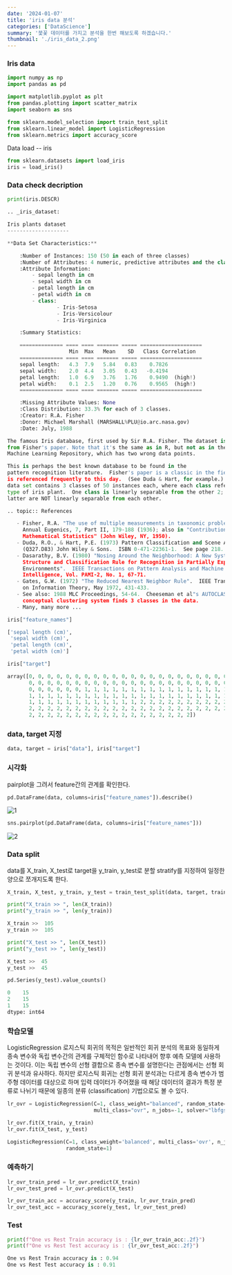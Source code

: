 ```yaml
---
date: '2024-01-07'
title: 'iris data 분석'
categories: ['DataScience']
summary: '붗꽃 데이터를 가지고 분석을 한번 해보도록 하겠습니다.'
thumbnail: './iris_data_2.png'
---
```


### Iris data

```python
import numpy as np
import pandas as pd

import matplotlib.pyplot as plt
from pandas.plotting import scatter_matrix
import seaborn as sns

from sklearn.model_selection import train_test_split
from sklearn.linear_model import LogisticRegression
from sklearn.metrics import accuracy_score
```

Data load -- iris

```python
from sklearn.datasets import load_iris
iris = load_iris()
```

### Data check decription

```python
print(iris.DESCR)
```

```python
.. _iris_dataset:

Iris plants dataset
--------------------

**Data Set Characteristics:**

    :Number of Instances: 150 (50 in each of three classes)
    :Number of Attributes: 4 numeric, predictive attributes and the class
    :Attribute Information:
        - sepal length in cm
        - sepal width in cm
        - petal length in cm
        - petal width in cm
        - class:
                - Iris-Setosa
                - Iris-Versicolour
                - Iris-Virginica

    :Summary Statistics:

    ============== ==== ==== ======= ===== ====================
                    Min  Max   Mean    SD   Class Correlation
    ============== ==== ==== ======= ===== ====================
    sepal length:   4.3  7.9   5.84   0.83    0.7826
    sepal width:    2.0  4.4   3.05   0.43   -0.4194
    petal length:   1.0  6.9   3.76   1.76    0.9490  (high!)
    petal width:    0.1  2.5   1.20   0.76    0.9565  (high!)
    ============== ==== ==== ======= ===== ====================

    :Missing Attribute Values: None
    :Class Distribution: 33.3% for each of 3 classes.
    :Creator: R.A. Fisher
    :Donor: Michael Marshall (MARSHALL%PLU@io.arc.nasa.gov)
    :Date: July, 1988

The famous Iris database, first used by Sir R.A. Fisher. The dataset is taken
from Fisher's paper. Note that it's the same as in R, but not as in the UCI
Machine Learning Repository, which has two wrong data points.

This is perhaps the best known database to be found in the
pattern recognition literature.  Fisher's paper is a classic in the field and
is referenced frequently to this day.  (See Duda & Hart, for example.)  The
data set contains 3 classes of 50 instances each, where each class refers to a
type of iris plant.  One class is linearly separable from the other 2; the
latter are NOT linearly separable from each other.

.. topic:: References

   - Fisher, R.A. "The use of multiple measurements in taxonomic problems"
     Annual Eugenics, 7, Part II, 179-188 (1936); also in "Contributions to
     Mathematical Statistics" (John Wiley, NY, 1950).
   - Duda, R.O., & Hart, P.E. (1973) Pattern Classification and Scene Analysis.
     (Q327.D83) John Wiley & Sons.  ISBN 0-471-22361-1.  See page 218.
   - Dasarathy, B.V. (1980) "Nosing Around the Neighborhood: A New System
     Structure and Classification Rule for Recognition in Partially Exposed
     Environments".  IEEE Transactions on Pattern Analysis and Machine
     Intelligence, Vol. PAMI-2, No. 1, 67-71.
   - Gates, G.W. (1972) "The Reduced Nearest Neighbor Rule".  IEEE Transactions
     on Information Theory, May 1972, 431-433.
   - See also: 1988 MLC Proceedings, 54-64.  Cheeseman et al"s AUTOCLASS II
     conceptual clustering system finds 3 classes in the data.
   - Many, many more ...
```

```python
iris["feature_names"]
```

```python
['sepal length (cm)',
 'sepal width (cm)',
 'petal length (cm)',
 'petal width (cm)']
```

```python
iris["target"]
```

```python
array([0, 0, 0, 0, 0, 0, 0, 0, 0, 0, 0, 0, 0, 0, 0, 0, 0, 0, 0, 0, 0, 0,
       0, 0, 0, 0, 0, 0, 0, 0, 0, 0, 0, 0, 0, 0, 0, 0, 0, 0, 0, 0, 0, 0,
       0, 0, 0, 0, 0, 0, 1, 1, 1, 1, 1, 1, 1, 1, 1, 1, 1, 1, 1, 1, 1, 1,
       1, 1, 1, 1, 1, 1, 1, 1, 1, 1, 1, 1, 1, 1, 1, 1, 1, 1, 1, 1, 1, 1,
       1, 1, 1, 1, 1, 1, 1, 1, 1, 1, 1, 1, 2, 2, 2, 2, 2, 2, 2, 2, 2, 2,
       2, 2, 2, 2, 2, 2, 2, 2, 2, 2, 2, 2, 2, 2, 2, 2, 2, 2, 2, 2, 2, 2,
       2, 2, 2, 2, 2, 2, 2, 2, 2, 2, 2, 2, 2, 2, 2, 2, 2, 2])
```

### data, target 지정

```python
data, target = iris["data"], iris["target"]
```

### 시각화

pairplot을 그려서 feature간의 관계를 확인한다.

```python
pd.DataFrame(data, columns=iris["feature_names"]).describe()
```

![1](./iris_data_1.png)

```python
sns.pairplot(pd.DataFrame(data, columns=iris["feature_names"]))
```

![2](./iris_data_2.png)

### Data split

data를 X_train, X_test로 target을 y_train, y_test로 분할
stratify를 지정하여 일정한 양으로 쪼개지도록 한다.

```python
X_train, X_test, y_train, y_test = train_test_split(data, target, train_size=0.7, random_state=2021, stratify=target)
```

```python
print("X_train >> ", len(X_train))
print("y_train >> ", len(y_train))
```

```python
X_train >>  105
y_train >>  105
```

```python
print("X_test >> ", len(X_test))
print("y_test >> ", len(y_test))
```

```python
X_test >>  45
y_test >>  45
```

```python
pd.Series(y_test).value_counts()
```

```python
0    15
2    15
1    15
dtype: int64
```

### 학습모델

LogisticRegression
로지스틱 회귀의 목적은 일반적인 회귀 분석의 목표와 동일하게 종속 변수와 독립 변수간의 관계를 구체적인 함수로 나타내어 향후 예측 모델에 사용하는 것이다.
이는 독립 변수의 선형 결합으로 종속 변수를 설명한다는 관점에서는 선형 회귀 분석과 유사하다.
하지만 로지스틱 회귀는 선형 회귀 분석과는 다르게 종속 변수가 범주형 데이터를 대상으로 하며 입력 데이터가 주어졌을 때 해당 데이터의 결과가 특정 분류로 나뉘기 때문에 일종의 분류 (classification) 기법으로도 볼 수 있다.

```python
lr_ovr = LogisticRegression(C=1, class_weight="balanced", random_state=1,
                            multi_class="ovr", n_jobs=-1, solver="lbfgs").fit(X_train, y_train)
```

```python
lr_ovr.fit(X_train, y_train)
lr_ovr.fit(X_test, y_test)
```

```python
LogisticRegression(C=1, class_weight='balanced', multi_class='ovr', n_jobs=-1,
                   random_state=1)
```

### 예측하기

```python
lr_ovr_train_pred = lr_ovr.predict(X_train)
lr_ovr_test_pred = lr_ovr.predict(X_test)
```

```python
lr_ovr_train_acc = accuracy_score(y_train, lr_ovr_train_pred)
lr_ovr_test_acc = accuracy_score(y_test, lr_ovr_test_pred)
```

### Test

```python
print(f"One vs Rest Train accuracy is : {lr_ovr_train_acc:.2f}")
print(f"One vs Rest Test accuracy is : {lr_ovr_test_acc:.2f}")
```

```python
One vs Rest Train accuracy is : 0.94
One vs Rest Test accuracy is : 0.91
```
